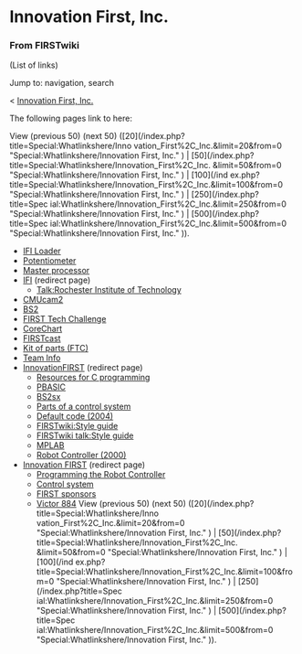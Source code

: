 # Innovation First, Inc.

### From FIRSTwiki

(List of links)

Jump to: navigation, search

&lt; [Innovation First,
Inc.](/index.php?title=Innovation_First%2C_Inc.&redirect=no "Innovation First,
Inc." )  

The following pages link to here:

View (previous 50) (next 50) ([20](/index.php?title=Special:Whatlinkshere/Inno
vation_First%2C_Inc.&limit=20&from=0 "Special:Whatlinkshere/Innovation First,
Inc." ) | [50](/index.php?title=Special:Whatlinkshere/Innovation_First%2C_Inc.
&limit=50&from=0 "Special:Whatlinkshere/Innovation First, Inc." ) | [100](/ind
ex.php?title=Special:Whatlinkshere/Innovation_First%2C_Inc.&limit=100&from=0
"Special:Whatlinkshere/Innovation First, Inc." ) | [250](/index.php?title=Spec
ial:Whatlinkshere/Innovation_First%2C_Inc.&limit=250&from=0
"Special:Whatlinkshere/Innovation First, Inc." ) | [500](/index.php?title=Spec
ial:Whatlinkshere/Innovation_First%2C_Inc.&limit=500&from=0
"Special:Whatlinkshere/Innovation First, Inc." )).

  * [IFI Loader](IFI_Loader "IFI Loader" )
  * [Potentiometer](Potentiometer "Potentiometer" )
  * [Master processor](Master_processor "Master processor" )
  * [IFI](/index.php?title=IFI&redirect=no "IFI" ) (redirect page) 
    * [Talk:Rochester Institute of Technology](Talk:Rochester_Institute_of_Technology "Talk:Rochester Institute of Technology" )
  * [CMUcam2](CMUcam2 "CMUcam2" )
  * [BS2](BS2 "BS2" )
  * [FIRST Tech Challenge](FIRST_Tech_Challenge "FIRST Tech Challenge" )
  * [CoreChart](CoreChart "CoreChart" )
  * [FIRSTcast](FIRSTcast "FIRSTcast" )
  * [Kit of parts (FTC)](Kit_of_parts_%28FTC%29 "Kit of parts \(FTC\)" )
  * [Team Info](Team_Info "Team Info" )
  * [InnovationFIRST](/index.php?title=InnovationFIRST&redirect=no "InnovationFIRST" ) (redirect page) 
    * [Resources for C programming](Resources_for_C_programming "Resources for C programming" )
    * [PBASIC](PBASIC "PBASIC" )
    * [BS2sx](BS2sx "BS2sx" )
    * [Parts of a control system](Parts_of_a_control_system "Parts of a control system" )
    * [Default code (2004)](Default_code_%282004%29 "Default code \(2004\)" )
    * [FIRSTwiki:Style guide](FIRSTwiki:Style_guide "FIRSTwiki:Style guide" )
    * [FIRSTwiki talk:Style guide](FIRSTwiki_talk:Style_guide "FIRSTwiki talk:Style guide" )
    * [MPLAB](MPLAB "MPLAB" )
    * [Robot Controller (2000)](Robot_Controller_%282000%29 "Robot Controller \(2000\)" )
  * [Innovation FIRST](/index.php?title=Innovation_FIRST&redirect=no "Innovation FIRST" ) (redirect page) 
    * [Programming the Robot Controller](Programming_the_Robot_Controller "Programming the Robot Controller" )
    * [Control system](Control_system "Control system" )
    * [FIRST sponsors](FIRST_sponsors "FIRST sponsors" )
    * [Victor 884](Victor_884 "Victor 884" )
View (previous 50) (next 50) ([20](/index.php?title=Special:Whatlinkshere/Inno
vation_First%2C_Inc.&limit=20&from=0 "Special:Whatlinkshere/Innovation First,
Inc." ) | [50](/index.php?title=Special:Whatlinkshere/Innovation_First%2C_Inc.
&limit=50&from=0 "Special:Whatlinkshere/Innovation First, Inc." ) | [100](/ind
ex.php?title=Special:Whatlinkshere/Innovation_First%2C_Inc.&limit=100&from=0
"Special:Whatlinkshere/Innovation First, Inc." ) | [250](/index.php?title=Spec
ial:Whatlinkshere/Innovation_First%2C_Inc.&limit=250&from=0
"Special:Whatlinkshere/Innovation First, Inc." ) | [500](/index.php?title=Spec
ial:Whatlinkshere/Innovation_First%2C_Inc.&limit=500&from=0
"Special:Whatlinkshere/Innovation First, Inc." )).


